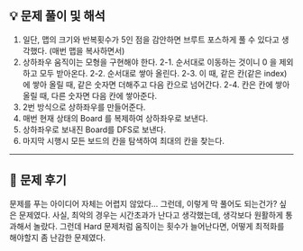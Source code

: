 ## 💡 문제 풀이 및 해석

1. 일단, 맵의 크기와 반복횟수가 5인 점을 감안하면 브루트 포스하게 풀 수 있다고 생각했다. (매번 맵을 복사하면서)
2. 상하좌우 움직이는 모형을 구현해야 한다.
	2-1. 순서대로 이동하는 것이니 0 을 제외하고 모두 받아온다.
    2-2. 순서대로 쌓아 올린다.
    2-3. 이 때, 같은 칸(같은 index)에 쌓아 올릴 때, 같은 숫자면 더해주고 다음 칸으로 넘어간다.
    2-4. 칸은 칸에 쌓아 올릴 때, 다른 숫자면 다음 칸에 쌓아준다.
3. 2번 방식으로 상하좌우를 만들어준다.
4. 매번 현재 상태의 Board 를 복제하여 상하좌우로 보낸다.
5. 상하좌우로 보내진 Board를 DFS로 보낸다.
6. 마지막 시행시 모든 보드의 칸을 탐색하여 최대의 칸을 찾는다.

---

## 🤔 문제 후기

문제를 푸는 아이디어 자체는 어렵지 않았다... 그런데, 이렇게 막 풀어도 되는건가? 싶은 문제였다. 사실, 최악의 경우는 시간초과가 난다고 생각했는데, 생각보다 원활하게 통과해서 놀랐다. 그런데 Hard 문제처럼 움직이는 횟수가 늘어난다면, 어떻게 최적화를 해야할지 좀 난감한 문제였다.